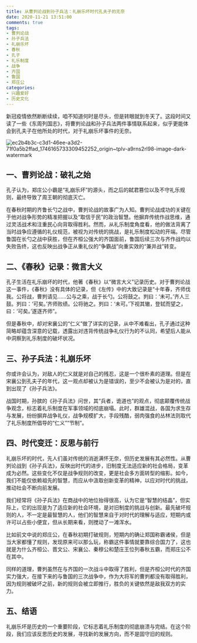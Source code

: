 ```yaml
---
title: 从曹刿论战到孙子兵法：礼崩乐坏时代孔夫子的无奈
date: 2020-11-21 13:51:00
comments: true
tags:
- 曹刿论战
- 孙子兵法
- 礼崩乐坏
- 春秋
- 孔子
- 礼乐制度
- 战争
- 齐国
- 鲁国
- 郑庄公
categories:
- 兴趣爱好
- 历史文化
---
```



新冠疫情依然断断续续，咱不知道何时是尽头，但是转眼就到冬天了。这段时间又读了一些《东周列国志》，将曹刿论战和孙子兵法两件事情联系起来，似乎更能体会到孔夫子在他所处的时代，对于礼崩乐坏事件的无奈。

![ec2b4b3c-c3d1-46ee-a3d2-71f0a5b2ffad_1746165733309452252_origin~tplv-a9rns2rl98-image-dark-watermark](https://s2.loli.net/2025/05/02/dtb9pyFKmnRvMUN.jpg)

## 一、曹刿论战：破礼之始

孔子认为，郑庄公小霸是“礼崩乐坏”的源头，而之后的弑君篡位以及不守礼乐规则，最终导致了周王朝的彻底灭亡。

在春秋时期的齐鲁长勺之战中，曹刿论战的故事广为人知。曹刿论战成功的关键在于他对战争形势的精准把握以及“取信于民”的政治智慧。他摒弃传统作战思维，通过灵活战术和注重民心向背取得胜利。然而，从礼乐制度角度看，他的做法背离了当时战争应遵循的礼仪规范，被视为对传统的挑战，是礼乐制度松动的开端。尽管鲁国在长勺之战中获胜，但在齐桓公强大的齐国面前，鲁国后续三次与齐作战均以失败告终，这也反映出战争正从重礼仪的“争霸战”向重实效的“兼并战”转变。

## 二、《春秋》记录：微言大义

孔子生活在礼乐崩坏的时代，他著《春秋》以“微言大义”记录历史。对于曹刿论战这一事件，《春秋》没有具体的记录，但《左传》中的大致记录是“十年春，齐师伐我。公将战，曹刿请见……公与之乘，战于长勺。公将鼓之。刿曰：‘未可。’齐人三鼓。刿曰：‘可矣。’齐师败绩。公将驰之。刿曰：‘未可。’下视其辙，登轼而望之，曰：‘可矣。’遂逐齐师”。

但是春秋中，却对宋襄公的“仁义”做了详实的记录，从中不难看出，孔子通过这种简略却蕴含深意的记载，透露出对违背传统战争礼仪行为的不认同，希望后人能从中洞察到礼乐制度的破坏状况。

## 三、孙子兵法：礼崩乐坏

你或许会认为，对敌人的仁义就是对自己的残忍，这是一个很朴素的道理。但是在宋襄公到孔夫子的年代，这一观点却被认为是错误的，至少不会被认为是对的，直到出现了《孙子兵法》。

战国时期，孙膑的《孙子兵法》问世，其“兵者，诡道也”的观点，彻底颠覆传统战争观念，标志着礼乐制度在军事领域的彻底崩塌。此时，群雄混战，各国为求生存与发展，纷纷摒弃战争礼仪，战争规模扩大，手段残酷，弱肉强食的丛林法则取代了礼乐制度所倡导的“仁义”“节制”。

## 四、时代变迁：反思与前行

礼崩乐坏的时代，先人们虽对传统的消逝满怀无奈，但历史发展有其必然性。从曹刿论战到《孙子兵法》，反映出时代的进步，旧制度无法适应新的社会格局，变革成为必然。这些变化不仅是战争规则的改变，更是社会多方面转型的缩影。如今，我们不能仅依赖祖先的智慧，而应从中汲取创新变革的精神，以应对时代的挑战，推动社会不断向前发展。

我们经常将《孙子兵法》在商战中的地位抬得很高，认为它是“智慧的结晶”，但实际上，它的出现是为了适应新的社会环境，是对旧制度的挑战与创新。最先破坏规则的人，不一定是最智慧的人，他们的智慧来自于对时代的理解与适应，短期内或许可以占些小便宜，但从长期来看，则搅动了一滩浑水。

比如前文中说的郑庄公，在春秋初期打破规则，短期内的确让郑国称霸诸侯，但是当大家都懂了规则，发现原来可以那么玩，称霸这件事情就要靠综合国力了，这也就是为什么齐桓公、晋文公、宋襄公、秦穆公和楚庄王位列春秋五霸，而郑庄公不在其中。

同样的道理，曹刿虽然在与齐国的一次战斗中取得了胜利，但是齐桓公时代的齐国实力强大，在接下来的与鲁国的三次战争中，作为大将军的曹刿都没有取得胜利，因为规则被破坏之前，新的规则会被立即推行，胜负的关键依然是敌我双方的实力。

## 五、结语

礼崩乐坏是历史的一个重要阶段，它标志着礼乐制度的彻底崩溃与完结。在这个阶段，我们应该反思历史的发展，寻找新的发展方向，而不是固守旧的规则。

